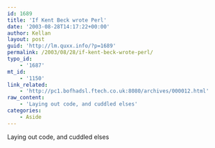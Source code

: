 ```yaml
---
id: 1689
title: 'If Kent Beck wrote Perl'
date: '2003-08-28T14:17:22+00:00'
author: Kellan
layout: post
guid: 'http://lm.quxx.info/?p=1689'
permalink: /2003/08/28/if-kent-beck-wrote-perl/
typo_id:
    - '1687'
mt_id:
    - '1150'
link_related:
    - 'http://pc1.bofhadsl.ftech.co.uk:8080/archives/000012.html'
raw_content:
    - 'Laying out code, and cuddled elses'
categories:
    - Aside
---
```


Laying out code, and cuddled elses